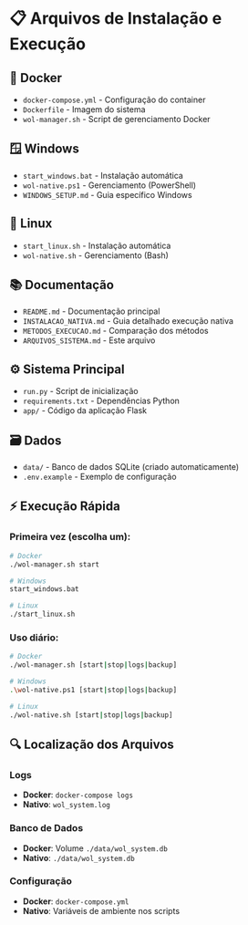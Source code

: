 # 📋 Arquivos de Instalação e Execução

## 🐳 Docker
- `docker-compose.yml` - Configuração do container
- `Dockerfile` - Imagem do sistema  
- `wol-manager.sh` - Script de gerenciamento Docker

## 🪟 Windows
- `start_windows.bat` - Instalação automática
- `wol-native.ps1` - Gerenciamento (PowerShell)
- `WINDOWS_SETUP.md` - Guia específico Windows

## 🐧 Linux  
- `start_linux.sh` - Instalação automática
- `wol-native.sh` - Gerenciamento (Bash)

## 📚 Documentação
- `README.md` - Documentação principal
- `INSTALACAO_NATIVA.md` - Guia detalhado execução nativa
- `METODOS_EXECUCAO.md` - Comparação dos métodos
- `ARQUIVOS_SISTEMA.md` - Este arquivo

## ⚙️ Sistema Principal
- `run.py` - Script de inicialização
- `requirements.txt` - Dependências Python
- `app/` - Código da aplicação Flask

## 🗃️ Dados
- `data/` - Banco de dados SQLite (criado automaticamente)
- `.env.example` - Exemplo de configuração

## ⚡ Execução Rápida

### Primeira vez (escolha um):
```bash
# Docker
./wol-manager.sh start

# Windows
start_windows.bat

# Linux  
./start_linux.sh
```

### Uso diário:
```bash
# Docker
./wol-manager.sh [start|stop|logs|backup]

# Windows
.\wol-native.ps1 [start|stop|logs|backup]

# Linux
./wol-native.sh [start|stop|logs|backup]
```

## 🔍 Localização dos Arquivos

### Logs
- **Docker**: `docker-compose logs`
- **Nativo**: `wol_system.log` 

### Banco de Dados
- **Docker**: Volume `./data/wol_system.db`
- **Nativo**: `./data/wol_system.db`

### Configuração
- **Docker**: `docker-compose.yml`
- **Nativo**: Variáveis de ambiente nos scripts
